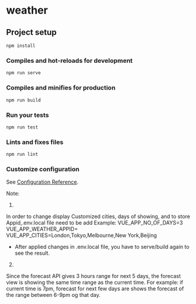 # weather

## Project setup
```
npm install
```

### Compiles and hot-reloads for development
```
npm run serve
```

### Compiles and minifies for production
```
npm run build
```

### Run your tests
```
npm run test
```

### Lints and fixes files
```
npm run lint
```

### Customize configuration
See [Configuration Reference](https://cli.vuejs.org/config/).

Note:

1.
In order to change display Customized cities, days of showing, and to store Appid,.env.local file need to be add
Example: 
VUE_APP_NO_OF_DAYS=3
VUE_APP_WEATHER_APPID=
VUE_APP_CITIES=London,Tokyo,Melbourne,New York,Beijing

- After applied changes in .env.local file, you have to serve/build again to see the result.

2.
Since the forecast API gives 3 hours range for next 5 days, the forecast view is showing the same time range as the current time. For example: if current time is 7pm, forecast for next few days are shows the forecast of the range between 6-9pm og that day.

